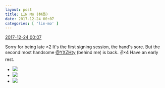 ```yaml
---
layout: post
title: LIN Mo (林墨)
date: 2017-12-24 00:07
categories: [ 'lin-mo' ]
---
```


<div class="weibo-info">
  <a href="https://weibo.com/6108312042/FB2lxB5X7">2017-12-24 00:07</a>
</div>

Sorry for being late ×2 It's the first signing session, the hand's sore. But the second most handsome [@YXZHty](http://weibo.com/2565158051) (behind me) is back. :v:×4 Have an early rest.

<!-- more -->

<ul class="weibo-pic-list-1">
  <li class="weibo-pic">
    <a href="https://wx1.sinaimg.cn/mw690/006FnQZYly1fmr5ewo4hmj31491zk1kz.jpg"><img src="https://wx1.sinaimg.cn/thumb150/006FnQZYly1fmr5ewo4hmj31491zk1kz.jpg" /></a>
  </li>
  <li class="weibo-pic">
    <a href="https://wx1.sinaimg.cn/mw690/006FnQZYly1fmr5ez9wa8j31491zk7wj.jpg"><img src="https://wx1.sinaimg.cn/thumb150/006FnQZYly1fmr5ez9wa8j31491zk7wj.jpg" /></a>
  </li>
  <li class="weibo-pic">
    <a href="https://wx3.sinaimg.cn/mw690/006FnQZYly1fmr5etp345j31zk149b2b.jpg"><img src="https://wx3.sinaimg.cn/thumb150/006FnQZYly1fmr5etp345j31zk149b2b.jpg" /></a>
  </li>
</ul>
